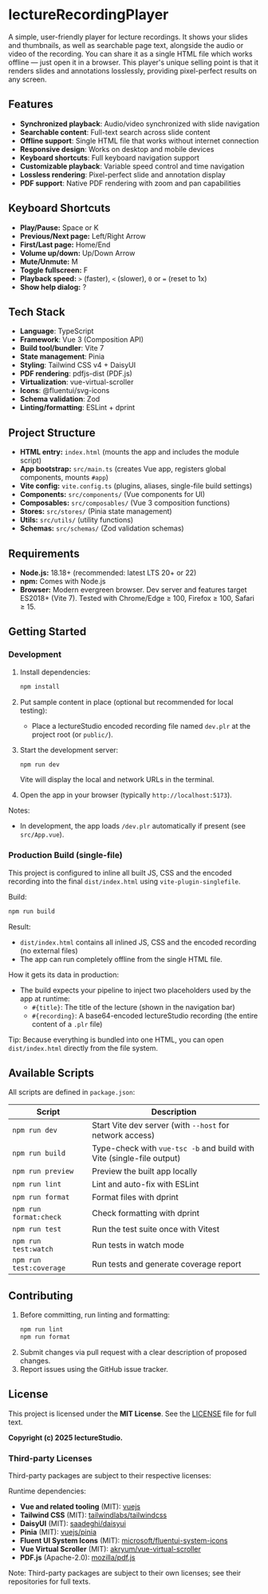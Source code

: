 # lectureRecordingPlayer

A simple, user-friendly player for lecture recordings. It shows your slides and thumbnails, as well as searchable page text, alongside the audio or video of the recording. You can share it as a single HTML file which works offline — just open it in a browser. This player's unique selling point is that it renders slides and annotations losslessly, providing pixel-perfect results on any screen.

## Features

- **Synchronized playback**: Audio/video synchronized with slide navigation
- **Searchable content**: Full-text search across slide content
- **Offline support**: Single HTML file that works without internet connection
- **Responsive design**: Works on desktop and mobile devices
- **Keyboard shortcuts**: Full keyboard navigation support
- **Customizable playback**: Variable speed control and time navigation
- **Lossless rendering**: Pixel-perfect slide and annotation display
- **PDF support**: Native PDF rendering with zoom and pan capabilities

## Keyboard Shortcuts
- **Play/Pause:** Space or K
- **Previous/Next page:** Left/Right Arrow
- **First/Last page:** Home/End
- **Volume up/down:** Up/Down Arrow
- **Mute/Unmute:** M
- **Toggle fullscreen:** F
- **Playback speed:** `>` (faster), `<` (slower), `0` or `=` (reset to 1x)
- **Show help dialog:** ?

## Tech Stack
- **Language**: TypeScript
- **Framework**: Vue 3 (Composition API)
- **Build tool/bundler**: Vite 7
- **State management**: Pinia
- **Styling**: Tailwind CSS v4 + DaisyUI
- **PDF rendering**: pdfjs-dist (PDF.js)
- **Virtualization**: vue-virtual-scroller
- **Icons**: @fluentui/svg-icons
- **Schema validation**: Zod
- **Linting/formatting**: ESLint + dprint

## Project Structure
- **HTML entry:** `index.html` (mounts the app and includes the module script)
- **App bootstrap:** `src/main.ts` (creates Vue app, registers global components, mounts `#app`)
- **Vite config:** `vite.config.ts` (plugins, aliases, single-file build settings)
- **Components:** `src/components/` (Vue components for UI)
- **Composables:** `src/composables/` (Vue 3 composition functions)
- **Stores:** `src/stores/` (Pinia state management)
- **Utils:** `src/utils/` (utility functions)
- **Schemas:** `src/schemas/` (Zod validation schemas)

## Requirements
- **Node.js:** 18.18+ (recommended: latest LTS 20+ or 22)
- **npm:** Comes with Node.js
- **Browser:** Modern evergreen browser. Dev server and features target ES2018+ (Vite 7). Tested with Chrome/Edge ≥ 100, Firefox ≥ 100, Safari ≥ 15.

## Getting Started

### Development
1. Install dependencies:
   ```bash
   npm install
   ```

2. Put sample content in place (optional but recommended for local testing):
    - Place a lectureStudio encoded recording file named `dev.plr` at the project root (or `public/`).

3. Start the development server:
   ```bash
   npm run dev
   ```
   Vite will display the local and network URLs in the terminal.

4. Open the app in your browser (typically `http://localhost:5173`).

Notes:
- In development, the app loads `/dev.plr` automatically if present (see `src/App.vue`).

### Production Build (single-file)
This project is configured to inline all built JS, CSS and the encoded recording into the final `dist/index.html` using `vite-plugin-singlefile`.

Build:
```bash
npm run build
```

Result:
- `dist/index.html` contains all inlined JS, CSS and the encoded recording (no external files)
- The app can run completely offline from the single HTML file.

How it gets its data in production:
- The build expects your pipeline to inject two placeholders used by the app at runtime:
    - `#{title}`: The title of the lecture (shown in the navigation bar)
    - `#{recording}`: A base64-encoded lectureStudio recording (the entire content of a `.plr` file)

Tip: Because everything is bundled into one HTML, you can open `dist/index.html` directly from the file system.

## Available Scripts
All scripts are defined in `package.json`:

| Script | Description |
|--------|-------------|
| `npm run dev` | Start Vite dev server (with `--host` for network access) |
| `npm run build` | Type-check with `vue-tsc -b` and build with Vite (single-file output) |
| `npm run preview` | Preview the built app locally |
| `npm run lint` | Lint and auto-fix with ESLint |
| `npm run format` | Format files with dprint |
| `npm run format:check` | Check formatting with dprint |
| `npm run test` | Run the test suite once with Vitest |
| `npm run test:watch` | Run tests in watch mode |
| `npm run test:coverage` | Run tests and generate coverage report |

## Contributing
1. Before committing, run linting and formatting:
   ```bash
   npm run lint
   npm run format
   ```
2. Submit changes via pull request with a clear description of proposed changes.
3. Report issues using the GitHub issue tracker.

## License
This project is licensed under the **MIT License**. See the [LICENSE](LICENSE) file for full text.

**Copyright (c) 2025 lectureStudio.**

### Third‑party Licenses
Third-party packages are subject to their respective licenses:

Runtime dependencies:
- **Vue and related tooling** (MIT): [vuejs](https://github.com/vuejs/)
- **Tailwind CSS** (MIT): [tailwindlabs/tailwindcss](https://github.com/tailwindlabs/tailwindcss)
- **DaisyUI** (MIT): [saadeghi/daisyui](https://github.com/saadeghi/daisyui)
- **Pinia** (MIT): [vuejs/pinia](https://github.com/vuejs/pinia)
- **Fluent UI System Icons** (MIT): [microsoft/fluentui-system-icons](https://github.com/microsoft/fluentui-system-icons)
- **Vue Virtual Scroller** (MIT): [akryum/vue-virtual-scroller](https://github.com/Akryum/vue-virtual-scroller)
- **PDF.js** (Apache-2.0): [mozilla/pdf.js](https://github.com/mozilla/pdf.js)

Note: Third-party packages are subject to their own licenses; see their repositories for full texts.
